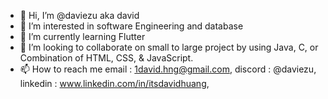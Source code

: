 - 👋 Hi, I’m @daviezu aka david
- 👀 I’m interested in software Engineering and database
- 🌱 I’m currently learning Flutter
- 💞️ I’m looking to collaborate on small to large project by using Java, C, or Combination of HTML, CSS, & JavaScript.
- 📫 How to reach me
  email    : 1david.hng@gmail.com,
  discord  : @daviezu,
  linkedin : www.linkedin.com/in/itsdavidhuang,

<!---
daviezu/daviezu is a ✨ special ✨ repository because its `README.md` (this file) appears on your GitHub profile.
You can click the Preview link to take a look at your changes.
--->
